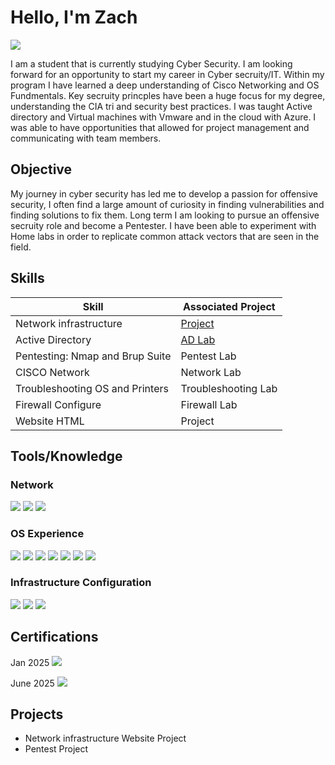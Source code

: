 # Hello, I'm Zach
<a href="https://www.linkedin.com/in/zachary-johnston-b91998307?utm_source=share&utm_campaign=share_via&utm_content=profile&utm_medium=ios_app"><img src="https://img.shields.io/badge/-LinkedIn-0072b1?&style=for-the-badge&logo=linkedin&logoColor=white" /></a>


I am a student that is currently studying Cyber Security. I am looking forward for an opportunity to start my career in Cyber secruity/IT. Within my program I have learned a deep understanding of Cisco Networking and OS Fundmentals. Key secruity princples have been a huge focus for my degree, understanding the CIA tri and security best practices. I was taught Active directory and Virtual machines with Vmware and in the cloud with Azure.  I was able to have opportunities that allowed for project management and communicating with team members. 

## Objective


My journey in cyber security has led me to develop a passion for offensive security, I often find a large amount of curiosity in finding vulnerabilities and finding solutions to fix them. Long term I am looking to pursue an offensive secruity role and become a Pentester. I have been able to experiment with Home labs in order to replicate common attack vectors that are seen in the field. 

## Skills


| Skill                                         | Associated Project         |
|-----------------------------------------------|----------------------------|
| Network infrastructure| <a href="https://github.com/zzachatak/zzachatak/blob/main/ADLAB.md">Project</a>|
| Active Directory| <a href="https://google.com">AD Lab</a>|
| Pentesting: Nmap and Brup Suite| Pentest Lab|
| CISCO Network | Network Lab|
| Troubleshooting OS and Printers| Troubleshooting Lab|
| Firewall Configure| Firewall Lab|
| Website HTML| Project|
## Tools/Knowledge

### Network
<div>
    <img src="https://img.shields.io/badge/-Wireshark-1679A7?&style=for-the-badge&logo=Wireshark&logoColor=white" />
    <img src="https://img.shields.io/badge/-nMap-EF3B2D?&style=for-the-badge&logo=Suricata&logoColor=white" />
    <img src="https://img.shields.io/badge/-Metasploit-777BB4?&style=for-the-badge&logo=Zeek&logoColor=white" />
</div>

### OS Experience
<div>
    <img src="https://img.shields.io/badge/-Windows%2011-0078D4?&style=for-the-badge&logo=windows&logoColor=white" />
    <img src="https://img.shields.io/badge/-Windows%2010-0078D4?&style=for-the-badge&logo=windows&logoColor=white" />
    <img src="https://img.shields.io/badge/-Windows%207-00A4EF?&style=for-the-badge&logo=windows&logoColor=white" />
  <img src="https://img.shields.io/badge/-Windows%20Server%202019-0078D4?&style=for-the-badge&logo=microsoft&logoColor=white" />
<img src="https://img.shields.io/badge/-Windows%20Server%202022-0078D4?&style=for-the-badge&logo=microsoft&logoColor=white" />

    
  <img src="https://img.shields.io/badge/-Ubuntu-E95420?&style=for-the-badge&logo=ubuntu&logoColor=white" />
    <img src="https://img.shields.io/badge/-CentOS-262577?&style=for-the-badge&logo=centos&logoColor=white" />


</div>

### Infrastructure Configuration
<div>
<img src="https://img.shields.io/badge/-Active%20Directory-0078D4?&style=for-the-badge&logo=microsoft&logoColor=white" />
<img src="https://img.shields.io/badge/-Firewalls-FF0000?&style=for-the-badge&logo=Firewall&logoColor=white" />
<img src="https://img.shields.io/badge/-Router%2FSwitch%20Config-00A4EF?&style=for-the-badge&logo=cisco&logoColor=white" />



</div>

## Certifications

<div>
Jan 2025 <img src="https://img.shields.io/badge/-Security%2B-FF0000?&style=for-the-badge&logo=CompTIA&logoColor=white" />
    
June 2025 <img src="https://img.shields.io/badge/-CCNA-0066CC?&style=for-the-badge&logo=cisco&logoColor=white" />
</div>

## Projects
- Network infrastructure Website Project
- Pentest Project
